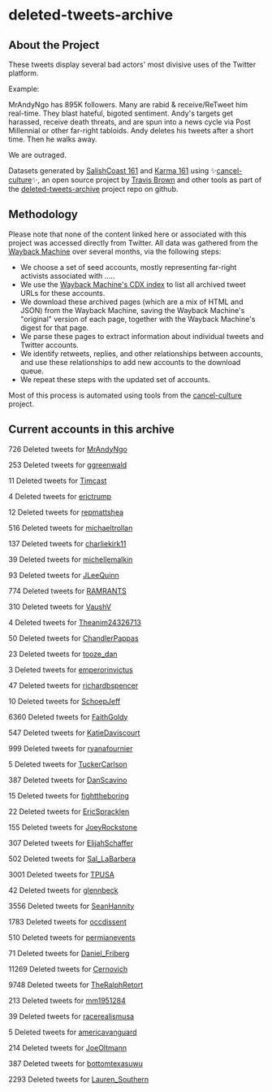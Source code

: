 # deleted-tweets-archive



## About the Project 

These tweets display several bad actors' most divisive uses of the Twitter platform.

Example:

MrAndyNgo has 895K followers. Many are rabid & receive/ReTweet him real-time. They blast hateful, bigoted sentiment. Andy's targets get harassed, receive death threats, and are spun into a news cycle via Post Millennial or other far-right tabloids. Andy deletes his tweets after a short time. Then he walks away.

We are outraged.


  
Datasets generated by [SalishCoast 161](https://twitter.com/SalishCoastA) and [Karma 161](https://twitter.com/KarmaOneSixOne)
using ✨[cancel-culture](https://github.com/travisbrown/cancel-culture)✨, an open source project by [Travis Brown](https://twitter.com/travisbrown) and other tools as part of the [deleted-tweets-archive](https://github.com/salcoast/deleted-tweets-archive/) project repo on github.



## Methodology

Please note that none of the content linked here or associated with this project was accessed directly from Twitter.
All data was gathered from the [Wayback Machine](https://archive.org/web/) over several months, via the following steps:

* We choose a set of seed accounts, mostly representing far-right activists associated with .....
* We use the [Wayback Machine's CDX index](https://github.com/internetarchive/wayback/blob/master/wayback-cdx-server/README.md) to list all archived tweet URLs for these accounts.
* We download these archived pages (which are a mix of HTML and JSON) from the Wayback Machine, saving the Wayback Machine's "original" version of each page, together with the Wayback Machine's digest for that page.
* We parse these pages to extract information about individual tweets and Twitter accounts.
* We identify retweets, replies, and other relationships between accounts, and use these relationships to add new accounts to the download queue.
* We repeat these steps with the updated set of accounts.

Most of this process is automated using tools from the [cancel-culture](https://github.com/travisbrown/cancel-culture) project.





## Current accounts in this archive

726 Deleted tweets for [MrAndyNgo](https://gist.github.com/salcoast/6a2adb344534ef308a29d3d5d91cb2c8)

253 Deleted tweets for [ggreenwald](https://gist.github.com/salcoast/39afab23c9a003132980a60e8a9def16)

11 Deleted tweets for [Timcast](Timcast-deleted.md)

4 Deleted tweets for [erictrump](erictrump-deleted.md)

12 Deleted tweets for [repmattshea](repmattshea-deleted.md)

516 Deleted tweets for [michaeltrollan](michaeltrollan-deleted.md)

137 Deleted tweets for [charliekirk11](charliekirk11-deleted.md)

39 Deleted tweets for [michellemalkin](michellemalkin-deleted.md)

93 Deleted tweets for [JLeeQuinn](JLeeQuinn-deleted.md)

774 Deleted tweets for [RAMRANTS](RAMRANTS-deleted.md)

310 Deleted tweets for [VaushV](VaushV-deleted.md)

4 Deleted tweets for [Theanim24326713](Theanim24326713-deleted.md)

50 Deleted tweets for [ChandlerPappas](https://gist.github.com/salcoast/1ec7427e91aa040c3b0816b8069888eb)

23 Deleted tweets for [tooze_dan](https://gist.github.com/salcoast/167ef4190e37658174d1f133ea9dd611)

3 Deleted tweets for [emperorinvictus](emperorinvictus-deleted.md)

47 Deleted tweets for [richardbspencer](richardbspencer-deleted.md)

10 Deleted tweets for [SchoepJeff](SchoepJeff-deleted.md)

6360 Deleted tweets for [FaithGoldy](FaithGoldy-deleted.md)

547 Deleted tweets for [KatieDaviscourt](KatieDaviscourt-deleted.md)

999 Deleted tweets for [ryanafournier](ryanafournier-deleted.md)

5 Deleted tweets for [TuckerCarlson](TuckerCarlson-deleted.md)

387 Deleted tweets for [DanScavino](DanScavino-deleted.md)

15 Deleted tweets for [fighttheboring](fighttheboring-deleted.md)

22 Deleted tweets for [EricSpracklen](EricSpracklen-deleted.md)

155 Deleted tweets for [JoeyRockstone](JoeyRockstone-deleted.md)

307 Deleted tweets for [ElijahSchaffer](ElijahSchaffer-deleted.md)

502 Deleted tweets for [Sal_LaBarbera](Sal_LaBarbera-deleted.md)

3001 Deleted tweets for [TPUSA](TPUSA-deleted.md)

42 Deleted tweets for [glennbeck](glennbeck-deleted.md)

3556 Deleted tweets for [SeanHannity](SeanHannity-deleted.md)

1783 Deleted tweets for [occdissent](occdissent-deleted.md)

510 Deleted tweets for [permianevents](permianevents-deleted.md)

71 Deleted tweets for [Daniel_Friberg](Daniel_Friberg-deleted.md)

11269 Deleted tweets for [Cernovich](Cernovich-deleted.md)

9748 Deleted tweets for [TheRalphRetort](TheRalphRetort-deleted.md)

213 Deleted tweets for [mm1951284](mm1951284-deleted.md)

39 Deleted tweets for [racerealismusa](racerealismusa-deleted.md)

5 Deleted tweets for [americavanguard](americavanguard-deleted.md)

214 Deleted tweets for [JoeOltmann](JoeOltmann-deleted.md)

387 Deleted tweets for [bottomtexasuwu](bottomtexasuwu-deleted.md)

2293 Deleted tweets for [Lauren_Southern](Lauren_Southern-deleted.md)

